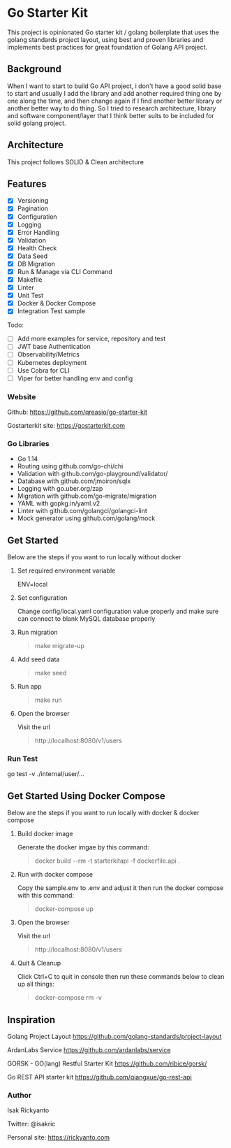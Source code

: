 # Go Starter Kit

This project is opinionated Go starter kit / golang boilerplate that uses the golang standards project layout,
using best and proven libraries and implements best practices for great foundation of Golang API project.

## Background

When I want to start to build Go API project, i don't have a good solid base to start and usually 
I add the library and add another required thing one by one along the time, and then change again if I find another better
library or another better way to do thing. So I tried to research architecture, library and software component/layer that I think
better suits to be included for solid golang project.

## Architecture

This project follows SOLID & Clean architecture

## Features

- [x] Versioning
- [x] Pagination
- [x] Configuration
- [x] Logging
- [x] Error Handling
- [x] Validation
- [x] Health Check
- [x] Data Seed
- [x] DB Migration
- [x] Run & Manage via CLI Command
- [x] Makefile
- [x] Linter
- [x] Unit Test
- [x] Docker & Docker Compose
- [x] Integration Test sample

Todo:

- [ ] Add more examples for service, repository and test
- [ ] JWT base Authentication
- [ ] Observability/Metrics 
- [ ] Kubernetes deployment
- [ ] Use Cobra for CLI
- [ ] Viper for better handling env and config

### Website

Github: https://github.com/qreasio/go-starter-kit

Gostarterkit site: https://gostarterkit.com

### Go Libraries 

- Go 1.14
- Routing using github.com/go-chi/chi
- Validation with github.com/go-playground/validator/
- Database with github.com/jmoiron/sqlx
- Logging with go.uber.org/zap 
- Migration with github.com/go-migrate/migration
- YAML with gopkg.in/yaml.v2
- Linter with github.com/golangci/golangci-lint
- Mock generator using github.com/golang/mock

## Get Started

Below are the steps if you want to run locally without docker

1. Set required environment variable

    ENV=local

2. Set configuration

    Change config/local.yaml configuration value properly
    and make sure can connect to blank MySQL database properly

3. Run migration

    > make migrate-up

4. Add seed data
    
    > make seed

5. Run app
    > make run

6. Open the browser 

    Visit the url
    > http://localhost:8080/v1/users

### Run Test

go test -v ./internal/user/...

## Get Started Using Docker Compose

Below are the steps if you want to run locally with docker & docker compose

1. Build docker image

    Generate the docker imgae by this command:
    > docker build --rm -t starterkitapi -f dockerfile.api .
                                                                      
2. Run with docker compose
    
    Copy the sample.env to .env and adjust it then run the docker compose with this command:
    > docker-compose up                
                                                                               
3. Open the browser 

    Visit the url
    > http://localhost:8080/v1/users
                                                                    
4. Quit & Cleanup
    
    Click Ctrl+C to quit in console then run these commands below to clean up all things: 
    > docker-compose rm -v
 
 
## Inspiration

Golang Project Layout
https://github.com/golang-standards/project-layout

ArdanLabs Service
https://github.com/ardanlabs/service

GORSK - GO(lang) Restful Starter Kit
https://github.com/ribice/gorsk/

Go REST API starter kit
https://github.com/qiangxue/go-rest-api

### Author
Isak Rickyanto

Twitter: @isakric

Personal site: https://rickyanto.com


